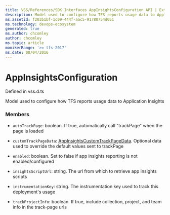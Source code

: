 ```yaml
---
title: VSS/References/SDK.Interfaces AppInsightsConfiguration API | Extensions for Azure DevOps Services
description: Model used to configure how TFS reports usage data to Application Insights
ms.assetid: f203b1bf-1c09-444f-aac5-91788754d051
ms.technology: devops-ecosystem
generated: true
ms.author: chcomley
author: chcomley
ms.topic: article
monikerRange: '>= tfs-2017'
ms.date: 08/04/2016
---
```


# AppInsightsConfiguration

Defined in vss.d.ts

Model used to configure how TFS reports usage data to Application Insights

### Members

* `autoTrackPage`: boolean. If true, automatically call &quot;trackPage&quot; when the page is loaded

* `customTrackPageData`: [AppInsightsCustomTrackPageData](../../../VSS/References/SDK_Interfaces/AppInsightsCustomTrackPageData.md). Optional data used to override the default values sent to trackPage

* `enabled`: boolean. Set to false if app insights reporting is not enabled/configured

* `insightsScriptUrl`: string. The url from which to retrieve app insights scripts

* `instrumentationKey`: string. The instrumentation key used to track this deployment&#x27;s usage

* `trackProjectInfo`: boolean. If true, include collection, project, and team info in the track-page urls
